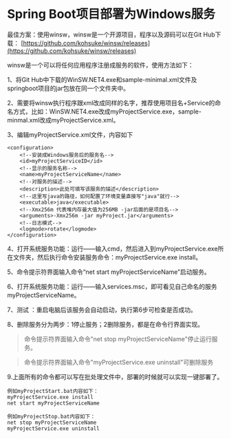 # Spring Boot项目部署为Windows服务

最佳方案：使用winsw，winsw是一个开源项目，程序以及源码可以在Git Hub下载：
[https://github.com/kohsuke/winsw/releases](https://github.com/kohsuke/winsw/releases)

winsw是一个可以将任何应用程序注册成服务的软件，使用方法如下：

1、将Git Hub中下载的WinSW.NET4.exe和sample-minimal.xml文件及springboot项目的jar包放在同一个文件夹中。

2、需要将winsw执行程序跟xml改成同样的名字，推荐使用项目名+Service的命名方式，比如：WinSW.NET4.exe改成myProjectService.exe，sample-minmal.xml改成myProjectService.xml。


3、编辑myProjectService.xml文件，内容如下


```
<configuration>
    <!--安装成Windows服务后的服务名-->
    <id>myProjectServiceID</id>
    <!--显示的服务名称-->
    <name>myProjectServiceName</name>
    <!--对服务的描述-->
    <description>此处可填写该服务的描述</description>
    <!--这里写java的路径，如何配置了环境变量直接写"java"就行-->
    <executable>java</executable>
    <!--Xmx256m 代表堆内存最大值为256MB -jar后面的是项目名-->
    <arguments>-Xmx256m -jar myProject.jar</arguments>
    <!--日志模式-->
    <logmode>rotate</logmode>
</configuration>
```

4、打开系统服务功能：运行——输入cmd，然后进入到myProjectService.exe所在文件夹，然后执行命令安装服务命令：myProjectService.exe install。

5、命令提示符界面输入命令“net start myProjectServiceName”启动服务。


6、打开系统服务功能：运行——输入services.msc，即可看见自己命名的服务myProjectServiceName。

7、测试 ：重启电脑后该服务会自动启动，执行第6步可检查是否成功。

8、删除服务分为两步：1停止服务；2删除服务，都是在命令行界面实现。

> 命令提示符界面输入命令"net stop myProjectServiceName"停止运行服务。

> 命令提示符界面输入命令"myProjectService.exe uninstall"可删除服务

9.上面所有的命令都可以写在批处理文件中，部署的时候就可以实现一键部署了。

```shell
例如myProjectStart.bat内容如下：
myProjectService.exe install
net start myProjectServiceName

例如myProjectStop.bat内容如下：
net stop myProjectServiceName
myProjectService.exe uninstall
```

